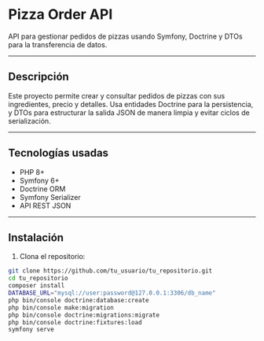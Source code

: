 # Pizza Order API

API para gestionar pedidos de pizzas usando Symfony, Doctrine y DTOs para la transferencia de datos.

---

## Descripción

Este proyecto permite crear y consultar pedidos de pizzas con sus ingredientes, precio y detalles. Usa entidades Doctrine para la persistencia, y DTOs para estructurar la salida JSON de manera limpia y evitar ciclos de serialización.

---

## Tecnologías usadas

- PHP 8+
- Symfony 6+
- Doctrine ORM
- Symfony Serializer
- API REST JSON

---

## Instalación

1. Clona el repositorio:

```bash
git clone https://github.com/tu_usuario/tu_repositorio.git
cd tu_repositorio
composer install
DATABASE_URL="mysql://user:password@127.0.0.1:3306/db_name"
php bin/console doctrine:database:create
php bin/console make:migration
php bin/console doctrine:migrations:migrate
php bin/console doctrine:fixtures:load
symfony serve
